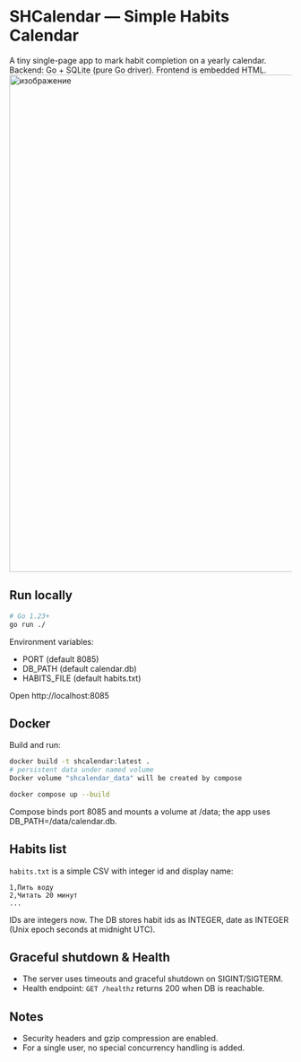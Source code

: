 # SHCalendar — Simple Habits Calendar

A tiny single-page app to mark habit completion on a yearly calendar. Backend: Go + SQLite (pure Go driver). Frontend is embedded HTML.
<img width="1407" height="887" alt="изображение" src="https://github.com/user-attachments/assets/da2d5d2f-e16a-4653-b83d-40732baf12a8" />

## Run locally

```bash
# Go 1.23+
go run ./
```

Environment variables:
- PORT (default 8085)
- DB_PATH (default calendar.db)
- HABITS_FILE (default habits.txt)

Open http://localhost:8085

## Docker

Build and run:

```bash
docker build -t shcalendar:latest .
# persistent data under named volume
Docker volume "shcalendar_data" will be created by compose

docker compose up --build
```

Compose binds port 8085 and mounts a volume at /data; the app uses DB_PATH=/data/calendar.db.

## Habits list

`habits.txt` is a simple CSV with integer id and display name:

```
1,Пить воду
2,Читать 20 минут
...
```

IDs are integers now. The DB stores habit ids as INTEGER, date as INTEGER (Unix epoch seconds at midnight UTC).

## Graceful shutdown & Health

- The server uses timeouts and graceful shutdown on SIGINT/SIGTERM.
- Health endpoint: `GET /healthz` returns 200 when DB is reachable.

## Notes

- Security headers and gzip compression are enabled.
- For a single user, no special concurrency handling is added.
